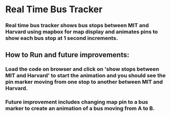 # Real Time Bus Tracker
### Real time bus tracker shows bus stops between MIT and Harvard using mapbox for map display and animates pins to show each bus stop at 1 second increments.
## How to Run and future improvements:
### Load the code on browser and click on 'show stops between MIT and Harvard' to start the animation and you should see the pin marker moving from one stop to another between MIT and Harvard.
### Future improvement includes changing map pin to a bus marker to create an animation of a bus moving from A to B.
